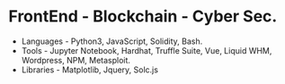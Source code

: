 # FrontEnd - Blockchain - Cyber Sec.
- Languages - Python3, JavaScript, Solidity, Bash.
- Tools - Jupyter Notebook, Hardhat, Truffle Suite, Vue, Liquid WHM, Wordpress, NPM, Metasploit.
- Libraries - Matplotlib, Jquery, Solc.js

<!---
ChristianGobin/ChristianGobin is a ✨ special ✨ repository because its `README.md` (this file) appears on your GitHub profile.
You can click the Preview link to take a look at your changes.
--->
